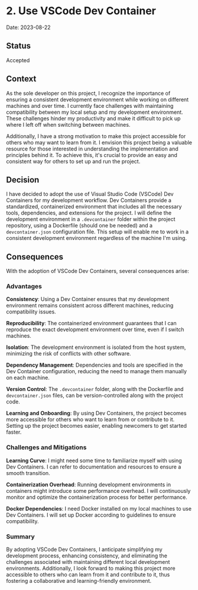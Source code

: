 # 2. Use VSCode Dev Container

Date: 2023-08-22

## Status

Accepted

## Context

As the sole developer on this project, I recognize the importance of ensuring a consistent development environment while working on different machines and over time. I currently face challenges with maintaining compatibility between my local setup and my development environment. These challenges hinder my productivity and make it difficult to pick up where I left off when switching between machines.

Additionally, I have a strong motivation to make this project accessible for others who may want to learn from it. I envision this project being a valuable resource for those interested in understanding the implementation and principles behind it. To achieve this, it's crucial to provide an easy and consistent way for others to set up and run the project.

## Decision

I have decided to adopt the use of Visual Studio Code (VSCode) Dev Containers for my development workflow. Dev Containers provide a standardized, containerized environment that includes all the necessary tools, dependencies, and extensions for the project. I will define the development environment in a `.devcontainer` folder within the project repository, using a Dockerfile (should one be needed) and a `devcontainer.json` configuration file. This setup will enable me to work in a consistent development environment regardless of the machine I'm using.

## Consequences

With the adoption of VSCode Dev Containers, several consequences arise:

### Advantages

**Consistency**: Using a Dev Container ensures that my development environment remains consistent across different machines, reducing compatibility issues.

**Reproducibility**: The containerized environment guarantees that I can reproduce the exact development environment over time, even if I switch machines.

**Isolation**: The development environment is isolated from the host system, minimizing the risk of conflicts with other software.

**Dependency Management**: Dependencies and tools are specified in the Dev Container configuration, reducing the need to manage them manually on each machine.

**Version Control**: The `.devcontainer` folder, along with the Dockerfile and `devcontainer.json` files, can be version-controlled along with the project code.

**Learning and Onboarding**: By using Dev Containers, the project becomes more accessible for others who want to learn from or contribute to it. Setting up the project becomes easier, enabling newcomers to get started faster.

### Challenges and Mitigations

**Learning Curve**: I might need some time to familiarize myself with using Dev Containers. I can refer to documentation and resources to ensure a smooth transition.

**Containerization Overhead**: Running development environments in containers might introduce some performance overhead. I will continuously monitor and optimize the containerization process for better performance.

**Docker Dependencies**: I need Docker installed on my local machines to use Dev Containers. I will set up Docker according to guidelines to ensure compatibility.

### Summary

By adopting VSCode Dev Containers, I anticipate simplifying my development process, enhancing consistency, and eliminating the challenges associated with maintaining different local development environments. Additionally, I look forward to making this project more accessible to others who can learn from it and contribute to it, thus fostering a collaborative and learning-friendly environment.




